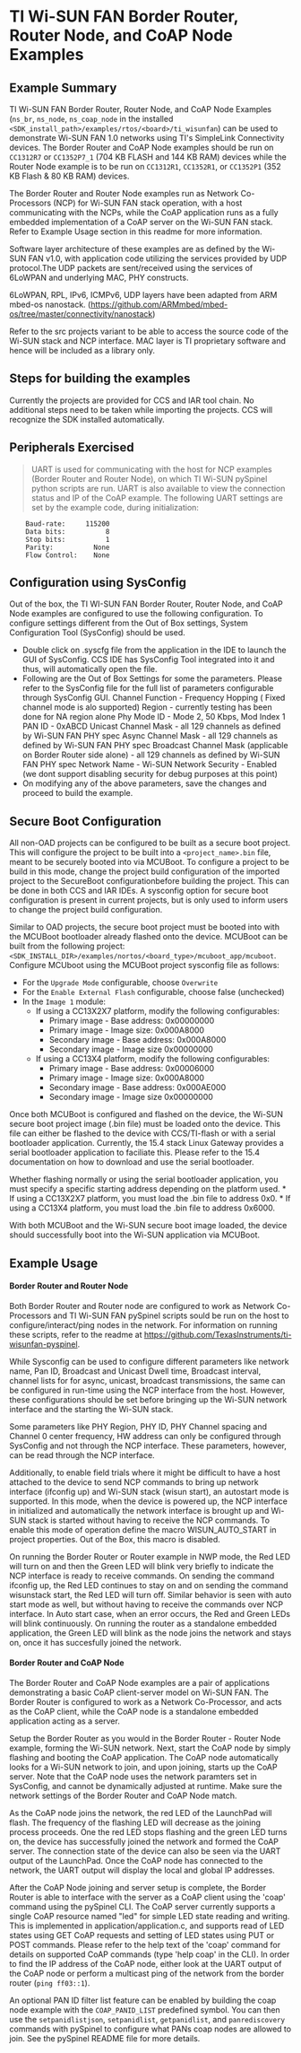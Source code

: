 TI Wi-SUN FAN Border Router, Router Node, and CoAP Node Examples
================================================================

Example Summary
---------------

TI Wi-SUN FAN Border Router, Router Node, and CoAP Node Examples (`ns_br`, `ns_node`, `ns_coap_node` in the installed `<SDK_install_path>/examples/rtos/<board>/ti_wisunfan`) can be used to demonstrate Wi-SUN FAN 1.0 networks using TI's SimpleLink Connectivity devices. The Border Router and CoAP Node examples should be run on `CC1312R7` or `CC1352P7_1` (704 KB FLASH and 144 KB RAM) devices while the Router Node example is to be run on `CC1312R1`, `CC1352R1`, or `CC1352P1` (352 KB Flash & 80 KB RAM) devices.

The Border Router and Router Node examples run as Network Co-Processors (NCP) for Wi-SUN FAN stack operation, with a host communicating with the NCPs, while the CoAP application runs as a fully embedded implementation of a CoAP server on the Wi-SUN FAN stack. Refer to Example Usage section in this readme for more information.

Software layer architecture of these examples are as defined by the Wi-SUN FAN v1.0, with application code utilizing the services provided by UDP protocol.The UDP packets are sent/received using the services of 6LoWPAN and underlying MAC, PHY constructs.

6LoWPAN, RPL, IPv6, ICMPv6, UDP layers have been adapted from ARM mbed-os nanostack. (https://github.com/ARMmbed/mbed-os/tree/master/connectivity/nanostack)

Refer to the src projects variant to be able to access the source code of the Wi-SUN stack and NCP interface. MAC layer is TI proprietary software and hence will be included as a library only. 


Steps for building the examples
--------------------------------

Currently the projects are provided for CCS and IAR tool chain. 
No additional steps need to be taken while importing the projects. CCS will recognize the SDK installed automatically.


Peripherals Exercised
---------------------

> UART is used for communicating with the host for NCP examples (Border Router and Router Node), on which TI Wi-SUN pySpinel python scripts are run. UART is also available to view the connection status and IP of the CoAP example. The following UART settings are set by the example code, during initialization:
```
    Baud-rate:     115200
    Data bits:          8
    Stop bits:          1
    Parity:          None
    Flow Control:    None
```

Configuration using SysConfig
-----------------------------

Out of the box, the TI WI-SUN FAN Border Router, Router Node, and CoAP Node examples are configured to use the following configuration. To configure settings different from the Out of Box settings, System Configuration Tool (SysConfig) should be used.
* Double click on .syscfg file from the application in the IDE to launch the GUI of SysConfig. CCS IDE has SysConfig Tool integrated into it and thus, will automatically open the file.
* Following are the Out of Box Settings for some the parameters. Please refer to the SysConfig file for the full list of parameters configurable through SysConfig GUI.
Channel Function - Frequency Hopping ( Fixed channel mode is alo supported)
Region - currently testing has been done for NA region alone
Phy Mode ID - Mode 2, 50 Kbps, Mod Index 1
PAN ID - 0xABCD
Unicast Channel Mask - all 129 channels as defined by Wi-SUN FAN PHY spec
Async Channel Mask - all 129 channels as defined by Wi-SUN FAN PHY spec
Broadcast Channel Mask (applicable on Border Router side alone) - all 129 channels as defined by Wi-SUN FAN PHY spec
Network Name - Wi-SUN Network
Security - Enabled (we dont support disabling security for debug purposes at this point)
* On modifying any of the above parameters, save the changes and proceed to build the example.


Secure Boot Configuration
-------------------------

All non-OAD projects can be configured to be built as a secure boot project. This will configure the project to be built into a `<project_name>.bin` file, meant to be securely booted into via MCUBoot. To configure a project to be build in this mode, change the project build configuration of the imported project to the SecureBoot configurationbefore building the project. This can be done in both CCS and IAR IDEs. A sysconfig option for secure boot configuration is present in current projects, but is only used to inform users to change the project build configuration.

Similar to OAD projects, the secure boot project must be booted into with the MCUBoot bootloader already flashed onto the device. MCUBoot can be built from the following project: `<SDK_INSTALL_DIR>/examples/nortos/<board_type>/mcuboot_app/mcuboot`. Configure MCUboot using the MCUBoot project sysconfig file as follows:

* For the `Upgrade Mode` configurable, choose `Overwrite`
* For the `Enable External Flash` configurable, choose false (unchecked)
* In the `Image 1` module:
    * If using a CC13X2X7 platform, modify the following configurables:
        * Primary image - Base address:     0x00000000
        * Primary image - Image size:       0x000A8000
        * Secondary image - Base address:   0x000A8000
        * Secondary image - Image size      0x00000000
    * If using a CC13X4 platform, modify the following configurables:
        * Primary image - Base address:     0x00006000
        * Primary image - Image size:       0x000A8000
        * Secondary image - Base address:   0x000AE000
        * Secondary image - Image size      0x00000000

Once both MCUBoot is configured and flashed on the device, the Wi-SUN secure boot project image (.bin file) must be loaded onto the device. This file can either be flashed to the device with CCS/TI-flash or with a serial bootloader application. Currently, the 15.4 stack Linux Gateway provides a serial bootloader application to faciliate this. Please refer to the 15.4 documentation on how to download and use the serial bootloader.

Whether flashing normally or using the serial bootloader application, you must specify a specific starting address depending on the platform used.
    * If using a CC13X2X7 platform, you must load the .bin file to address 0x0.
    * If using a CC13X4 platform, you must load the .bin file to address 0x6000.

With both MCUBoot and the Wi-SUN secure boot image loaded, the device should successfully boot into the Wi-SUN application via MCUBoot.

Example Usage
-------------

#### Border Router and Router Node

Both Border Router and Router node are configured to work as Network Co-Processors and TI Wi-SUN FAN pySpinel scripts sould be run on the host to configure/interact/ping nodes in the network.
For information on running these scripts, refer to the readme at https://github.com/TexasInstruments/ti-wisunfan-pyspinel.

While Sysconfig can be used to configure different parameters like network name, Pan ID, Broadcast and Unicast Dwell time, Broadcast interval, channel lists for for async, unicast, broadcast transmissions, the same can be configured in run-time using the NCP interface from the host. However, these configurations should be set before bringing up the Wi-SUN network interface and the starting the Wi-SUN stack.

Some parameters like PHY Region, PHY ID, PHY Channel spacing and Channel 0 center frequency, HW address can only be configured through SysConfig and not through the NCP interface. These parameters, however, can be read through the NCP interface.

Additionally, to enable field trials where it might be difficult to have a host attached to the device to send NCP commands to bring up network interface (ifconfig up) and Wi-SUN stack (wisun start), an autostart mode is supported. In this mode, when the device is powered up, the NCP interface in initialized and automatically the network interface is brought up and Wi-SUN stack is started without having to receive the NCP commands. To enable this mode of operation define the macro WISUN_AUTO_START in project properties. Out of the Box, this macro is disabled.

On running the Border Router or Router example in NWP mode, the Red LED will turn on and then the Green LED will blink very briefly to indicate the NCP interface is ready to receive commands. On sending the command ifconfig up, the Red LED continues to stay on and on sending the command wisunstack start, the Red LED will turn off. Similar behavior is seen with auto start mode as well, but without having to receive the commands over NCP interface. In Auto start case, when an error occurs, the Red and Green LEDs will blink continuously. On running the router as a standalone embedded application, the Green LED will blink as the node joins the network and stays on, once it has succesfully joined the network. 



#### Border Router and CoAP Node

The Border Router and CoAP Node examples are a pair of applications demonstrating a basic CoAP client-server model on Wi-SUN FAN. The Border Router is configured to work as a Network Co-Processor, and acts as the CoAP client, while the CoAP node is a standalone embedded application acting as a server.

Setup the Border Router as you would in the Border Router - Router Node example, forming the Wi-SUN network. Next, start the CoAP node by simply flashing and booting the CoAP application. The CoAP node automatically looks for a Wi-SUN network to join, and upon joining, starts up the CoAP server. Note that the CoAP node uses the network paramters set in SysConfig, and cannot be dynamically adjusted at runtime. Make sure the network settings of the Border Router and CoAP Node match.

As the CoAP node joins the network, the red LED of the LaunchPad will flash. The frequency of the flashing LED will decrease as the joining process proceeds. One the red LED stops flashing and the green LED turns on, the device has successfully joined the network and formed the CoAP server. The connection state of the device can also be seen via the UART output of the LaunchPad. Once the CoAP node has connected to the network, the UART output will display the local and global IP addresses.

After the CoAP Node joining and server setup is complete, the Border Router is able to interface with the server as a CoAP client using the 'coap' command using the pySpinel CLI. The CoAP server currently supports a single CoAP resource named "led" for simple LED state reading and writing. This is implemented in application/application.c, and supports read of LED states using GET CoAP requests and setting of LED states using PUT or POST commands. Please refer to the help text of the 'coap' command for details on supported CoAP commands (type 'help coap' in the CLI). In order to find the IP address of the CoAP node, either look at the UART output of the CoAP node or perform a multicast ping of the network from the border router (`ping ff03::1`).

An optional PAN ID filter list feature can be enabled by building the coap node example with the `COAP_PANID_LIST` predefined symbol. You can then use the `setpanidlistjson`, `setpanidlist`, `getpanidlist`, and `panrediscovery` commands with pySpinel to configure what PANs coap nodes are allowed to join. See the pySpinel README file for more details.
